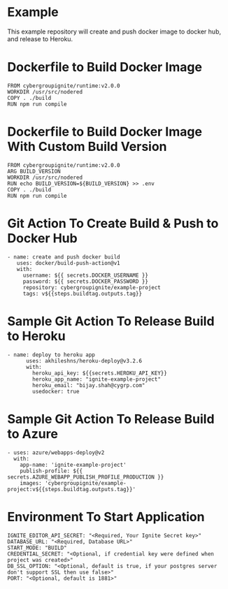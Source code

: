 # Example
This example repository will create and push docker image to docker hub, and release to Heroku.

# Dockerfile to Build Docker Image
    FROM cybergroupignite/runtime:v2.0.0
    WORKDIR /usr/src/nodered
    COPY . ./build
    RUN npm run compile

# Dockerfile to Build Docker Image With Custom Build Version
    FROM cybergroupignite/runtime:v2.0.0
    ARG BUILD_VERSION
    WORKDIR /usr/src/nodered
    RUN echo BUILD_VERSION=${BUILD_VERSION} >> .env
    COPY . ./build
    RUN npm run compile
    
# Git Action To Create Build & Push to Docker Hub
    - name: create and push docker build
       uses: docker/build-push-action@v1
       with:
         username: ${{ secrets.DOCKER_USERNAME }}
         password: ${{ secrets.DOCKER_PASSWORD }}
         repository: cybergroupignite/example-project
         tags: v${{steps.buildtag.outputs.tag}}
         
# Sample Git Action To Release Build to Heroku
    - name: deploy to heroku app
          uses: akhileshns/heroku-deploy@v3.2.6
          with:
            heroku_api_key: ${{secrets.HEROKU_API_KEY}}
            heroku_app_name: "ignite-example-project"
            heroku_email: "bijay.shah@cygrp.com"
            usedocker: true
            
# Sample Git Action To Release Build to Azure
    - uses: azure/webapps-deploy@v2
      with:
        app-name: 'ignite-example-project'
        publish-profile: ${{ secrets.AZURE_WEBAPP_PUBLISH_PROFILE_PRODUCTION }}
        images: 'cybergroupignite/example-project:v${{steps.buildtag.outputs.tag}}'
        
# Environment To Start Application
    IGNITE_EDITOR_API_SECRET: "<Required, Your Ignite Secret key>"
    DATABASE_URL: "<Required, Database URL>"
    START_MODE: "BUILD"
    CREDENTIAL_SECRET: "<Optional, if credential key were defined when project was created>"
    DB_SSL_OPTION: "<Optional, default is true, if your postgres server don't support SSL then use false>"
    PORT: "<Optional, default is 1881>"
    
